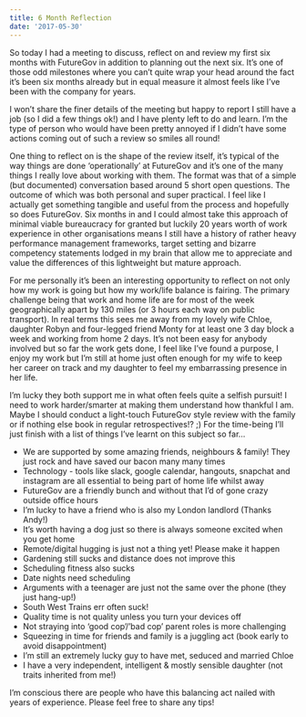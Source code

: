 ```yaml
---
title: 6 Month Reflection
date: '2017-05-30'
---
```


So today I had a meeting to discuss, reflect on and review my first six months with FutureGov in addition to planning out the next six. It’s one of those odd milestones where you can’t quite wrap your head around the fact it’s been six months already but in equal measure it almost feels like I’ve been with the company for years.

I won’t share the finer details of the meeting but happy to report I still have a job (so I did a few things ok!) and I have plenty left to do and learn. I’m the type of person who would have been pretty annoyed if I didn’t have some actions coming out of such a review so smiles all round!

One thing to reflect on is the shape of the review itself, it’s typical of the way things are done ‘operationally’ at FutureGov and it’s one of the many things I really love about working with them. The format was that of a simple (but documented) conversation based around 5 short open questions. The outcome of which was both personal and super practical. I feel like I actually get something tangible and useful from the process and hopefully so does FutureGov. Six months in and I could almost take this approach of minimal viable bureaucracy for granted but luckily 20 years worth of work experience in other organisations means I still have a history of rather heavy performance management frameworks, target setting and bizarre competency statements lodged in my brain that allow me to appreciate and value the differences of this lightweight but mature approach.

For me personally it’s been an interesting opportunity to reflect on not only how my work is going but how my work/life balance is fairing. The primary challenge being that work and home life are for most of the week geographically apart by 130 miles (or 3 hours each way on public transport). In real terms this sees me away from my lovely wife Chloe, daughter Robyn and four-legged friend Monty for at least one 3 day block a week and working from home 2 days.
It’s not been easy for anybody involved but so far the work gets done, I feel like I’ve found a purpose, I enjoy my work but I’m still at home just often enough for my wife to keep her career on track and my daughter to feel my embarrassing presence in her life.

I’m lucky they both support me in what often feels quite a selfish pursuit! I need to work harder/smarter at making them understand how thankful I am. Maybe I should conduct a light-touch FutureGov style review with the family or if nothing else book in regular retrospectives!? ;) For the time-being I’ll just finish with a list of things I’ve learnt on this subject so far…

- We are supported by some amazing friends, neighbours & family! They just rock and have saved our bacon many many times
- Technology - tools like slack, google calendar, hangouts, snapchat and instagram are all essential to being part of home life whilst away
- FutureGov are a friendly bunch and without that I’d of gone crazy outside office hours
- I’m lucky to have a friend who is also my London landlord (Thanks Andy!)
- It’s worth having a dog just so there is always someone excited when you get home
- Remote/digital hugging is just not a thing yet! Please make it happen
- Gardening still sucks and distance does not improve this
- Scheduling fitness also sucks
- Date nights need scheduling
- Arguments with a teenager are just not the same over the phone (they just hang-up!)
- South West Trains err often suck!
- Quality time is not quality unless you turn your devices off
- Not straying into ‘good cop’/’bad cop’ parent roles is more challenging
- Squeezing in time for friends and family is a juggling act (book early to avoid disappointment)
- I’m still an extremely lucky guy to have met, seduced and married Chloe
- I have a very independent, intelligent & mostly sensible daughter (not traits inherited from me!)

I’m conscious there are people who have this balancing act nailed with years of experience. Please feel free to share any tips!
